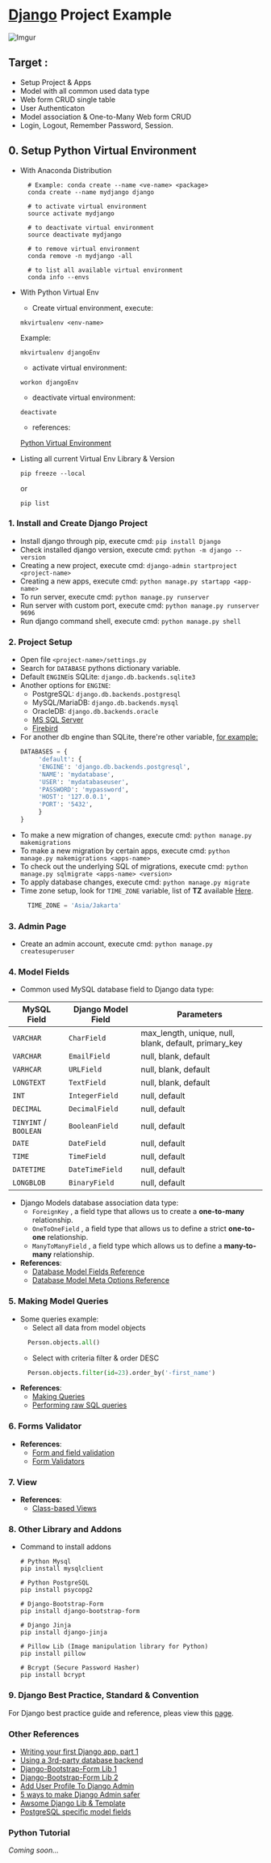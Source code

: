 # [Django](https://www.djangoproject.com/) Project Example

![Imgur](http://i.imgur.com/f1wjEMX.jpg)

## Target :

* Setup Project & Apps
* Model with all common used data type
* Web form CRUD single table
* User Authenticaton
* Model association & One-to-Many Web form CRUD
* Login, Logout, Remember Password, Session.

## 0. Setup Python Virtual Environment

* With Anaconda Distribution

  ```console
    # Example: conda create --name <ve-name> <package>
    conda create --name mydjango django
  
    # to activate virtual environment
    source activate mydjango
  
    # to deactivate virtual environment
    source deactivate mydjango
  
    # to remove virtual environment
    conda remove -n mydjango -all

    # to list all available virtual environment
    conda info --envs
  ```

* With Python Virtual Env

    - Create virtual environment, execute:

    ```console
    mkvirtualenv <env-name>
    ```

    Example:

    ```console
    mkvirtualenv djangoEnv
    ```

    - activate virtual environment:

    ```console
    workon djangoEnv
    ```

    - deactivate virtual environment:

    ```console
    deactivate
    ```

    - references:

    [Python Virtual Environment](http://python-guide-pt-br.readthedocs.io/en/latest/dev/virtualenvs/)

* Listing all current Virtual Env Library & Version

    ```console
    pip freeze --local
    ```

    or

    ```console
    pip list
    ```

### 1. Install and Create Django Project

* Install django through pip, execute cmd: `pip install Django`
* Check installed django version, execute cmd: `python -m django --version`
* Creating a new project, execute cmd: `django-admin startproject <project-name>`
* Creating a new apps, execute cmd: `python manage.py startapp <app-name>`
* To run server, execute cmd: `python manage.py runserver`
* Run server with custom port, execute cmd: `python manage.py runserver 9696`
* Run django command shell, execute cmd: `python manage.py shell`

### 2. Project Setup

* Open file `<project-name>/settings.py`
* Search for `DATABASE` pythons dictionary variable.
* Default `ENGINE`is SQLite: `django.db.backends.sqlite3`
* Another options for `ENGINE`:
	* PostgreSQL: `django.db.backends.postgresql`
	* MySQL/MariaDB: `django.db.backends.mysql`
	* OracleDB: `django.db.backends.oracle`
	* [MS SQL Server](https://django-mssql.readthedocs.io/en/latest/settings.html#databases)
	* [Firebird](https://github.com/maxirobaina/django-firebird)
* For another db engine than SQLite, there're other variable, [for example:](https://docs.djangoproject.com/en/1.11/ref/settings/#std:setting-DATABASES)
	```python
	DATABASES = {
         'default': {
         'ENGINE': 'django.db.backends.postgresql',
         'NAME': 'mydatabase',
         'USER': 'mydatabaseuser',
         'PASSWORD': 'mypassword',
         'HOST': '127.0.0.1',
         'PORT': '5432',
         }
    }
    ```
* To make a new migration of changes, execute cmd: `python manage.py makemigrations`    
* To make a new migration by certain apps, execute cmd: `python manage.py makemigrations <apps-name>`
* To check out the underlying SQL of migrations, execute cmd: `python manage.py sqlmigrate <apps-name> <version>`
* To apply database changes, execute cmd: `python manage.py migrate`	
* Time zone setup, look for `TIME_ZONE` variable, list of **TZ** available [Here](https://en.wikipedia.org/wiki/List_of_tz_database_time_zones).
    ```python
      TIME_ZONE = 'Asia/Jakarta'
    ```

### 3. Admin Page

 * Create an admin account, execute cmd: `python manage.py createsuperuser`

### 4. Model Fields

* Common used MySQL database field to Django data type:

| MySQL Field| Django Model Field | Parameters |
|---|---|---|
| `VARCHAR` | `CharField` | max_length, unique, null, blank, default, primary_key |
| `VARCHAR` | `EmailField` | null, blank, default |
| `VARHCAR` | `URLField` | null, blank, default |
| `LONGTEXT` | `TextField` | null, blank, default |
| `INT` | `IntegerField` | null, default |
| `DECIMAL` | `DecimalField` | null, default |
| `TINYINT` / `BOOLEAN` | `BooleanField` | null, default |
| `DATE` | `DateField` | null, default |
| `TIME` | `TimeField` | null, default |
| `DATETIME` | `DateTimeField` | null, default |
| `LONGBLOB` | `BinaryField` | null, default |

* Django Models database association data type:
    * `ForeignKey` , a field type that allows us to create a **one-to-many** relationship.
    * `OneToOneField` , a field type that allows us to define a strict **one-to-one** relationship.
    * `ManyToManyField` , a field type which allows us to define a **many-to-many** relationship.
* __References__:
    * [Database Model Fields Reference](https://docs.djangoproject.com/en/1.11/ref/models/fields/)
    * [Database Model Meta Options Reference](https://docs.djangoproject.com/en/1.11/ref/models/options/)

### 5. Making Model Queries

* Some queries example:
    * Select all data from model objects
    ```python
      Person.objects.all() 
    ```
    * Select with criteria filter & order DESC
    ```python
      Person.objects.filter(id=23).order_by('-first_name')
    ``` 
* __References__:
    * [Making Queries](https://docs.djangoproject.com/en/1.11/topics/db/queries/)
    * [Performing raw SQL queries](https://docs.djangoproject.com/en/1.11/topics/db/sql/)

### 6. Forms Validator

* __References__:
    * [Form and field validation](https://docs.djangoproject.com/en/1.11/ref/forms/validation/)
    * [Form Validators](https://docs.djangoproject.com/en/1.11/ref/validators/)

### 7. View

* __References__:
    * [Class-based Views](https://docs.djangoproject.com/en/1.10/topics/class-based-views/)

### 8. Other Library and Addons

* Command to install addons
    ```console
    # Python Mysql
    pip install mysqlclient
      
    # Python PostgreSQL
    pip install psycopg2
      
    # Django-Bootstrap-Form
    pip install django-bootstrap-form
     
    # Django Jinja
    pip install django-jinja
     
    # Pillow Lib (Image manipulation library for Python)
    pip install pillow
     
    # Bcrypt (Secure Password Hasher)
    pip install bcrypt 
    ```
            
### 9. Django Best Practice, Standard & Convention

For Django best practice guide and reference, pleas view this [page](djangobestpractice/readme.md).

### Other References

* [Writing your first Django app, part 1](https://docs.djangoproject.com/en/1.11/intro/tutorial01/)
* [Using a 3rd-party database backend](https://docs.djangoproject.com/en/1.11/ref/databases/#using-a-3rd-party-database-backend)
* [Django-Bootstrap-Form Lib 1](https://django-bootstrap-form.readthedocs.io/en/latest/)
* [Django-Bootstrap-Form Lib 2](https://github.com/tzangms/django-bootstrap-form)
* [Add User Profile To Django Admin](https://simpleisbetterthancomplex.com/tutorial/2016/11/23/how-to-add-user-profile-to-django-admin.html)
* [5 ways to make Django Admin safer](https://hackernoon.com/5-ways-to-make-django-admin-safer-eb7753698ac8)
* [Awsome Django Lib & Template](http://awesome-django.com/)
* [PostgreSQL specific model fields](https://docs.djangoproject.com/en/1.11/ref/contrib/postgres/fields/)

### Python Tutorial

_Coming soon..._
